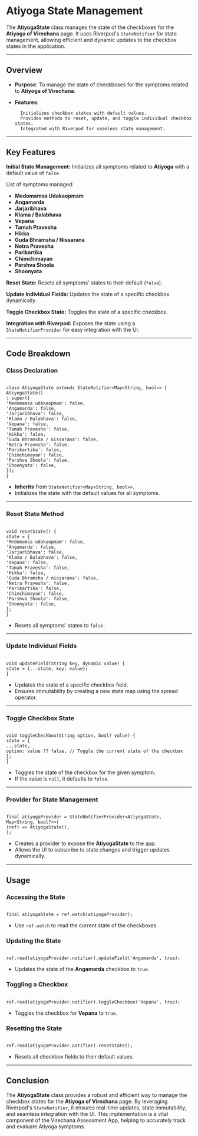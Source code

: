 # Atiyoga State Management

The **AtiyogaState** class manages the state of the checkboxes for the **Atiyoga of Virechana** page. It uses Riverpod's `StateNotifier` for state management, allowing efficient and dynamic updates to the checkbox states in the application.

---

## **Overview**

- **Purpose**: To manage the state of checkboxes for the symptoms related to **Atiyoga of Virechana**.
- **Features**:

        Initializes checkbox states with default values.
        Provides methods to reset, update, and toggle individual checkbox states.
        Integrated with Riverpod for seamless state management.

---

## **Key Features**

**Initial State Management:** Initializes all symptoms related to **Atiyoga** with a default value of `false`.

List of symptoms managed:

- **Medomamsa Udakaopmam**
- **Angamarda**
- **Jarjaribhava**
- **Klama / Balabhava**
- **Vepana**
- **Tamah Pravesha**
- **Hikka**
- **Guda Bhramsha / Nissarana**
- **Netra Pravesha**
- **Parikartika**
- **Chimchimayan**
- **Parshva Shoola**
- **Shoonyata**

**Reset State:** Resets all symptoms' states to their default (`false`).

**Update Individual Fields:** Updates the state of a specific checkbox dynamically.

**Toggle Checkbox State:** Toggles the state of a specific checkbox.

**Integration with Riverpod:** Exposes the state using a `StateNotifierProvider` for easy integration with the UI.

---

## **Code Breakdown**

### **Class Declaration**

```

class AtiyogaState extends StateNotifier<Map<String, bool>> {
AtiyogaState()
: super({
'Medomamsa udakaopmam': false,
'Angamarda': false,
'Jarjaribhava': false,
'Klama / Balabhava': false,
'Vepana': false,
'Tamah Pravesha': false,
'Hikka': false,
'Guda Bhramsha / nissarana': false,
'Netra Pravesha': false,
'Parikartika': false,
'Chimchimayan': false,
'Parshva Shoola': false,
'Shoonyata': false,
});
}

```

- **Inherits** from `StateNotifier<Map<String, bool>>`.
- Initializes the state with the default values for all symptoms.

---

### **Reset State Method**

```

void resetState() {
state = {
'Medomamsa udakaopmam': false,
'Angamarda': false,
'Jarjaribhava': false,
'Klama / Balabhava': false,
'Vepana': false,
'Tamah Pravesha': false,
'Hikka': false,
'Guda Bhramsha / nissarana': false,
'Netra Pravesha': false,
'Parikartika': false,
'Chimchimayan': false,
'Parshva Shoola': false,
'Shoonyata': false,
};
}

```

- Resets all symptoms' states to `false`.

---

### **Update Individual Fields**

```

void updateField(String key, dynamic value) {
state = {...state, key: value};
}

```

- Updates the state of a specific checkbox field.
- Ensures immutability by creating a new state map using the spread operator.

---

### **Toggle Checkbox State**

```

void toggleCheckbox(String option, bool? value) {
state = {
...state,
option: value ?? false, // Toggle the current state of the checkbox
};
}

```

- Toggles the state of the checkbox for the given symptom.
- If the value is `null`, it defaults to `false`.

---

### **Provider for State Management**

```

final atiyogaProvider = StateNotifierProvider<AtiyogaState, Map<String, bool?>>(
(ref) => AtiyogaState(),
);

```

- Creates a provider to expose the **AtiyogaState** to the app.
- Allows the UI to subscribe to state changes and trigger updates dynamically.

---

## **Usage**

### **Accessing the State**

```

final atiyogaState = ref.watch(atiyogaProvider);

```

- Use `ref.watch` to read the current state of the checkboxes.

### **Updating the State**

```

ref.read(atiyogaProvider.notifier).updateField('Angamarda', true);

```

- Updates the state of the **Angamarda** checkbox to `true`.

### **Toggling a Checkbox**

```

ref.read(atiyogaProvider.notifier).toggleCheckbox('Vepana', true);

```

- Toggles the checkbox for **Vepana** to `true`.

### **Resetting the State**

```

ref.read(atiyogaProvider.notifier).resetState();

```

- Resets all checkbox fields to their default values.

---

## **Conclusion**

The **AtiyogaState** class provides a robust and efficient way to manage the checkbox states for the **Atiyoga of Virechana** page. By leveraging Riverpod's `StateNotifier`, it ensures real-time updates, state immutability, and seamless integration with the UI. This implementation is a vital component of the Virechana Assessment App, helping to accurately track and evaluate Atiyoga symptoms.

```

```
